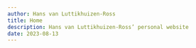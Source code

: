 ```yaml
---
author: Hans van Luttikhuizen-Ross
title: Home
description: Hans van Luttikhuizen-Ross’ personal website
date: 2023-08-13
---
```

